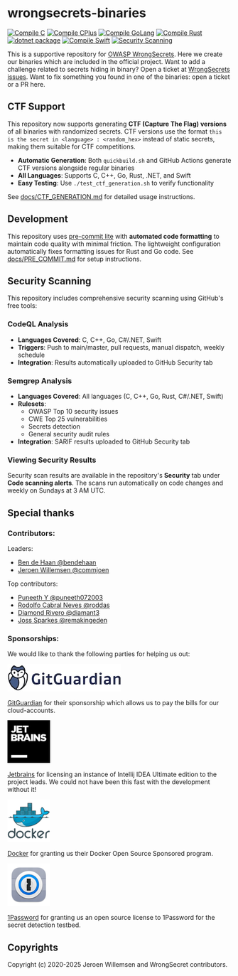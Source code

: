 # wrongsecrets-binaries

[![Compile C](https://github.com/OWASP/wrongsecrets-binaries/actions/workflows/compile_c.yml/badge.svg)](https://github.com/OWASP/wrongsecrets-binaries/actions/workflows/compile_c.yml)
[![ Compile CPlus](https://github.com/OWASP/wrongsecrets-binaries/actions/workflows/compile_cplus.yml/badge.svg)](https://github.com/OWASP/wrongsecrets-binaries/actions/workflows/compile_cplus.yml) 
[![Compile GoLang](https://github.com/OWASP/wrongsecrets-binaries/actions/workflows/compile_golang.yml/badge.svg)](https://github.com/OWASP/wrongsecrets-binaries/actions/workflows/compile_golang.yml)
[![Compile Rust](https://github.com/OWASP/wrongsecrets-binaries/actions/workflows/compile_rust.yml/badge.svg)](https://github.com/OWASP/wrongsecrets-binaries/actions/workflows/compile_rust.yml)
[![dotnet package](https://github.com/OWASP/wrongsecrets-binaries/actions/workflows/compile_dotnet.yml/badge.svg)](https://github.com/OWASP/wrongsecrets-binaries/actions/workflows/compile_dotnet.yml)
[![Compile Swift](https://github.com/OWASP/wrongsecrets-binaries/actions/workflows/compile_swift.yml/badge.svg)](https://github.com/OWASP/wrongsecrets-binaries/actions/workflows/compile_swift.yml)
[![Security Scanning](https://github.com/OWASP/wrongsecrets-binaries/actions/workflows/security-scanning.yml/badge.svg)](https://github.com/OWASP/wrongsecrets-binaries/actions/workflows/security-scanning.yml)

This is a supportive repository for [OWASP WrongSecrets](https://github.com/OWASP/wrongsecrets).
Here we create our binaries which are included in the official project.
Want to add a challenge related to secrets hiding in binary? Open a ticket at [WrongSecrets issues](https://github.com/OWASP/wrongsecrets/issues). 
Want to fix something you found in one of the binaries: open a ticket or a PR here.

## CTF Support

This repository now supports generating **CTF (Capture The Flag) versions** of all binaries with randomized secrets. CTF versions use the format `this is the secret in <language> : <random_hex>` instead of static secrets, making them suitable for CTF competitions.

- **Automatic Generation**: Both `quickbuild.sh` and GitHub Actions generate CTF versions alongside regular binaries
- **All Languages**: Supports C, C++, Go, Rust, .NET, and Swift
- **Easy Testing**: Use `./test_ctf_generation.sh` to verify functionality

See [docs/CTF_GENERATION.md](docs/CTF_GENERATION.md) for detailed usage instructions.

## Development

This repository uses [pre-commit lite](https://pre-commit.com/) with **automated code formatting** to maintain code quality with minimal friction. The lightweight configuration automatically fixes formatting issues for Rust and Go code. See [docs/PRE_COMMIT.md](docs/PRE_COMMIT.md) for setup instructions.

## Security Scanning

This repository includes comprehensive security scanning using GitHub's free tools:

### CodeQL Analysis
- **Languages Covered**: C, C++, Go, C#/.NET, Swift
- **Triggers**: Push to main/master, pull requests, manual dispatch, weekly schedule
- **Integration**: Results automatically uploaded to GitHub Security tab

### Semgrep Analysis
- **Languages Covered**: All languages (C, C++, Go, Rust, C#/.NET, Swift)
- **Rulesets**: 
  - OWASP Top 10 security issues
  - CWE Top 25 vulnerabilities
  - Secrets detection
  - General security audit rules
- **Integration**: SARIF results uploaded to GitHub Security tab

### Viewing Security Results
Security scan results are available in the repository's **Security** tab under **Code scanning alerts**. The scans run automatically on code changes and weekly on Sundays at 3 AM UTC.

## Special thanks

### Contributors:

Leaders:

-   [Ben de Haan @bendehaan](https://github.com/bendehaan)
-   [Jeroen Willemsen @commjoen](https://github.com/commjoen)

Top contributors:

-   [Puneeth Y @puneeth072003](https://github.com/puneeth072003)
-   [Rodolfo Cabral Neves @roddas](https://github.com/roddas)
-   [Diamond Rivero @diamant3](https://github.com/diamant3)
-   [Joss Sparkes @remakingeden](https://github.com/remakingeden)


### Sponsorships:

We would like to thank the following parties for helping us out:

[![gitguardian_logo.png](images/gitguardian_logo.jpeg)](https://blog.gitguardian.com/gitguardian-is-proud-sponsor-of-owasp/)

[GitGuardian](https://blog.gitguardian.com/gitguardian-is-proud-sponsor-of-owasp/) for their sponsorship which allows us to pay the bills for our cloud-accounts.

[![jetbrains_logo.png](images/jetbrains_logo.png)](https://www.jetbrains.com/)

[Jetbrains](https://www.jetbrains.com/) for licensing an instance of Intellij IDEA Ultimate edition to the project leads. We could not have been this fast with the development without it!

[![docker_logo.png](images/docker_logo.png)](https://www.docker.com)

[Docker](https://www.docker.com) for granting us their Docker Open Source Sponsored program.

[![1password_logo.png](images/1password_logo.png)](https://github.com/1Password/1password-teams-open-source/pull/552)

[1Password](https://github.com/1Password/1password-teams-open-source/pull/552) for granting us an open source license to 1Password for the secret detection testbed.

## Copyrights

Copyright (c) 2020-2025 Jeroen Willemsen and WrongSecret contributors.